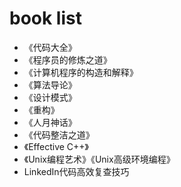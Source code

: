 # book list

* 《代码大全》
* 《程序员的修炼之道》
* 《计算机程序的构造和解释》
* 《算法导论》
* 《设计模式》
* 《重构》
* 《人月神话》
* 《代码整洁之道》
* 《Effective C++》
* 《Unix编程艺术》《Unix高级环境编程》
* LinkedIn代码高效复查技巧
